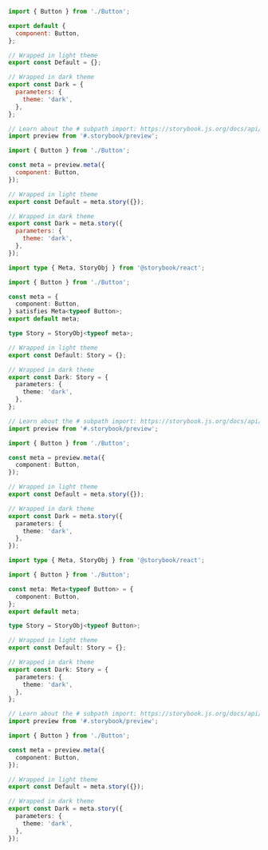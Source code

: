 ```js filename="Button.stories.js" renderer="react" language="js" tabTitle="CSF 3"
import { Button } from './Button';

export default {
  component: Button,
};

// Wrapped in light theme
export const Default = {};

// Wrapped in dark theme
export const Dark = {
  parameters: {
    theme: 'dark',
  },
};
```

```js filename="Button.stories.js" renderer="react" language="js" tabTitle="CSF Next 🧪"
// Learn about the # subpath import: https://storybook.js.org/docs/api/csf/csf-factories#subpath-imports
import preview from '#.storybook/preview';

import { Button } from './Button';

const meta = preview.meta({
  component: Button,
});

// Wrapped in light theme
export const Default = meta.story({});

// Wrapped in dark theme
export const Dark = meta.story({
  parameters: {
    theme: 'dark',
  },
});
```

```ts filename="Button.stories.ts" renderer="react" language="ts-4-9" tabTitle="CSF 3"
import type { Meta, StoryObj } from '@storybook/react';

import { Button } from './Button';

const meta = {
  component: Button,
} satisfies Meta<typeof Button>;
export default meta;

type Story = StoryObj<typeof meta>;

// Wrapped in light theme
export const Default: Story = {};

// Wrapped in dark theme
export const Dark: Story = {
  parameters: {
    theme: 'dark',
  },
};
```

```ts filename="Button.stories.ts" renderer="react" language="ts-4-9" tabTitle="CSF Next 🧪"
// Learn about the # subpath import: https://storybook.js.org/docs/api/csf/csf-factories#subpath-imports
import preview from '#.storybook/preview';

import { Button } from './Button';

const meta = preview.meta({
  component: Button,
});

// Wrapped in light theme
export const Default = meta.story({});

// Wrapped in dark theme
export const Dark = meta.story({
  parameters: {
    theme: 'dark',
  },
});
```

```ts filename="Button.stories.ts" renderer="react" language="ts" tabTitle="CSF 3"
import type { Meta, StoryObj } from '@storybook/react';

import { Button } from './Button';

const meta: Meta<typeof Button> = {
  component: Button,
};
export default meta;

type Story = StoryObj<typeof Button>;

// Wrapped in light theme
export const Default: Story = {};

// Wrapped in dark theme
export const Dark: Story = {
  parameters: {
    theme: 'dark',
  },
};
```

```ts filename="Button.stories.ts" renderer="react" language="ts" tabTitle="CSF Next 🧪"
// Learn about the # subpath import: https://storybook.js.org/docs/api/csf/csf-factories#subpath-imports
import preview from '#.storybook/preview';

import { Button } from './Button';

const meta = preview.meta({
  component: Button,
});

// Wrapped in light theme
export const Default = meta.story({});

// Wrapped in dark theme
export const Dark = meta.story({
  parameters: {
    theme: 'dark',
  },
});
```
